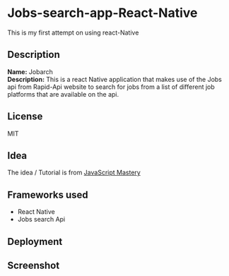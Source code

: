 # Jobs-search-app-React-Native
This is my first attempt on using react-Native 

## Description
**Name:** Jobarch <br> **Description:** This is a react Native application that makes use of the Jobs api from Rapid-Api website
to search for jobs from a list of different job platforms that are available on the api.

## License
MIT

## Idea
The idea / Tutorial is from [JavaScript Mastery](https://www.youtube.com/watch?v=mJ3bGvy0WAY&t=1907s)

## Frameworks used
- React Native 
- Jobs search Api

## Deployment

## Screenshot


